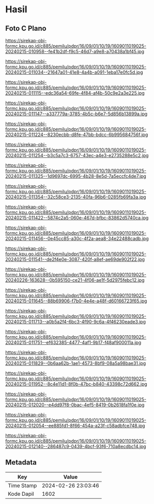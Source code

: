 # Hasil

## Foto C Plano

https://sirekap-obj-formc.kpu.go.id/c885/pemilu/pdpr/16/09/01/10/19/1609011019025-20240215-010958--fe41b2df-f9c5-46d7-a9e8-a70438a1bf45.jpg

https://sirekap-obj-formc.kpu.go.id/c885/pemilu/pdpr/16/09/01/10/19/1609011019025-20240215-011034--21647a01-41e8-4a4b-a091-1eba17e0fc5d.jpg

https://sirekap-obj-formc.kpu.go.id/c885/pemilu/pdpr/16/09/01/10/19/1609011019025-20240215-011115--edc36a54-69fe-4f84-af4b-50c9e2a3e225.jpg

https://sirekap-obj-formc.kpu.go.id/c885/pemilu/pdpr/16/09/01/10/19/1609011019025-20240215-011147--a337779a-3785-4b5c-b6e7-5d856b13899a.jpg

https://sirekap-obj-formc.kpu.go.id/c885/pemilu/pdpr/16/09/01/10/19/1609011019025-20240215-011224--8230ecbb-d8fe-47bb-bdcc-6b995684756f.jpg

https://sirekap-obj-formc.kpu.go.id/c885/pemilu/pdpr/16/09/01/10/19/1609011019025-20240215-011254--b3c5a7c3-6757-43ec-a4e3-e2735288e5c2.jpg

https://sirekap-obj-formc.kpu.go.id/c885/pemilu/pdpr/16/09/01/10/19/1609011019025-20240215-011325--1d9697dc-6995-4b28-8e5d-7a5eccfc4de7.jpg

https://sirekap-obj-formc.kpu.go.id/c885/pemilu/pdpr/16/09/01/10/19/1609011019025-20240215-011354--32c58ce3-2135-40fa-96b6-0285fb69fa3a.jpg

https://sirekap-obj-formc.kpu.go.id/c885/pemilu/pdpr/16/09/01/10/19/1609011019025-20240215-011422--5874c2a5-060e-467d-bfbc-83862d5740ca.jpg

https://sirekap-obj-formc.kpu.go.id/c885/pemilu/pdpr/16/09/01/10/19/1609011019025-20240215-011456--0e45cc85-a30c-4f2a-aea8-34e22488cadb.jpg

https://sirekap-obj-formc.kpu.go.id/c885/pemilu/pdpr/16/09/01/10/19/1609011019025-20240215-011541--de2f4e0e-3087-420f-a8ef-ae69de902f22.jpg

https://sirekap-obj-formc.kpu.go.id/c885/pemilu/pdpr/16/09/01/10/19/1609011019025-20240226-163628--0b595150-ce21-4f06-ae1f-5d2975febc12.jpg

https://sirekap-obj-formc.kpu.go.id/c885/pemilu/pdpr/16/09/01/10/19/1609011019025-20240215-011645--88b69906-f7b0-4e4e-a48f-d60166723f65.jpg

https://sirekap-obj-formc.kpu.go.id/c885/pemilu/pdpr/16/09/01/10/19/1609011019025-20240215-011713--a0b5a2f4-6bc3-4f90-9c6a-4f46230eade3.jpg

https://sirekap-obj-formc.kpu.go.id/c885/pemilu/pdpr/16/09/01/10/19/1609011019025-20240215-011751--ef632385-4477-4af1-9b17-f48af900011a.jpg

https://sirekap-obj-formc.kpu.go.id/c885/pemilu/pdpr/16/09/01/10/19/1609011019025-20240215-011829--0b6aa62b-1ae1-4573-8bf9-08a5a98bae31.jpg

https://sirekap-obj-formc.kpu.go.id/c885/pemilu/pdpr/16/09/01/10/19/1609011019025-20240215-011952--8c4e11d1-8f0b-47bc-b840-43398c72d662.jpg

https://sirekap-obj-formc.kpu.go.id/c885/pemilu/pdpr/16/09/01/10/19/1609011019025-20240215-012020--e4dd97f8-0bac-4ef5-8419-0b2618fa1f0e.jpg

https://sirekap-obj-formc.kpu.go.id/c885/pemilu/pdpr/16/09/01/10/19/1609011019025-20240215-012054--ee885fd1-8f66-454a-a23f-c58adbfce748.jpg

https://sirekap-obj-formc.kpu.go.id/c885/pemilu/pdpr/16/09/01/10/19/1609011019025-20240215-012140--286487c9-0439-4bcf-93f6-710a8ecdbc14.jpg


## Metadata

| Key        | Value               |
| ---------- | ------------------- |
| Time Stamp | 2024-02-26 23:03:46 |
| Kode Dapil | 1602                |



